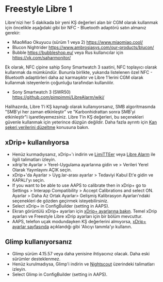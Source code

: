 # Freestyle Libre 1

Libre'nizi her 5 dakikada bir yeni KŞ değerleri alan bir CGM olarak kullanmak için öncelikle aşağıdaki gibi bir NFC - Bluetooth adaptörü satın almanız gerekir:

-   MiaoMiao Okuyucu (sürüm 1 veya 2) <https://www.miaomiao.cool/>
-   Blucon Nightrider <https://www.ambrosiasys.com/our-products/blucon/>
-   Bubble <https://bubbleshop.eu/> veya Rus kullanıcılar için <https://vk.com/saharmonitor/>

Ek olarak, NFC çipine sahip Sony Smartwatch 3 saatini, NFC toplayıcı olarak kullanmak da mümkündür. Bununla birlikte, yukarıda listelenen özel NFC - Bluetooth adaptörleri daha az karmaşıktır ve Libre 1'lerini CGM olarak kullanmak isteyenlerin çoğunluğu tarafından kullanılılır.

-   Sony Smartwatch 3 (SWR50) <https://github.com/pimpimmi/LibreAlarm/wiki/>

Halihazırda, Libre 1'i KŞ kaynağı olarak kullanıyorsanız, SMB algoritmasında "SMB'yi her zaman etkinleştir" ve "Karbonhidrattan sonra SMB'yi etkinleştir"i işaretleyemezsiniz. Libre 1'in KŞ değerleri, bu seçenekleri güvenle kullanmak için yeterince düzgün değildir. Daha fazla ayrıntı için [Kan şekeri verilerini düzeltme](../Usage/Smoothing-Blood-Glucose-Data-in-xDrip.md) konusuna bakın.

## xDrip+ kullanılıyorsa

-   Henüz kurmadıysanız, xDrip+'ı indirin ve [LimiTTEer](https://github.com/JoernL/LimiTTer) veya [Libre Alarm](https://github.com/pimpimmi/LibreAlarm/wiki) ile ilgili talimatları izleyin.
-   xdrip'te Ayarlar > Yerel-Uygulama ayarlarına gidin ve > Verileri Yerel Olarak Yayınlayını AÇIK seçin.
-   xDrip+'da Ayarlar > Uyg.lar-arası ayarlar > Tedaviyi Kabul Et'e gidin ve KAPALI'yı seçin.
-   If you want to be able to use AAPS to calibrate then in xDrip+ go to Settings > Interapp Compatibility > Accept Calibrations and select ON. Ayarlar > Daha Az Ortak Ayarlar> Gelişmiş Kalibrasyon Ayarları'ndaki seçenekleri de gözden geçirmek isteyebilirsiniz.
-   Select xDrip+ in ConfigBuilder (setting in AAPS).
-   Ekran görüntülü xDrip+ ayarları için [xDrip+ ayarlarına bakın](../Configuration/xdrip.md). Temel xDrip ayarları ve Freestyle Libre xDrip ayarları için bir bölüm mevcuttur.
-   AAPS, telefon uçak modundayken KŞ değerlerini almıyorsa, [xDrip+ ayarlar sayfasında](../Configuration/xdrip.md) açıklandığı gibi 'Alıcıyı tanımla'yı kullanın.

## Glimp kullanıyorsanız

-   Glimp sürüm 4.15.57 veya daha yenisine ihtiyacınız olacak. Daha eski sürümler desteklenmez.
-   Henüz kurulmadıysa, Glimp'i indirin ve [Nightscout](https://nightscout.github.io/uploader/setup/#glimp) üzerindeki talimatları izleyin.
-   Select Glimp in ConfigBuilder (setting in AAPS).
